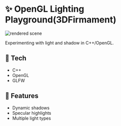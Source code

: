 # ✨ OpenGL Lighting Playground(3DFirmament)

![rendered scene](https://github.com/user-attachments/assets/e909a375-1dd9-497e-83d4-80dee4fa2c88)


Experimenting with light and shadow in C++/OpenGL.

## 🔧 Tech
- C++
- OpenGL
- GLFW

## 🌟 Features
- Dynamic shadows  
- Specular highlights  
- Multiple light types

